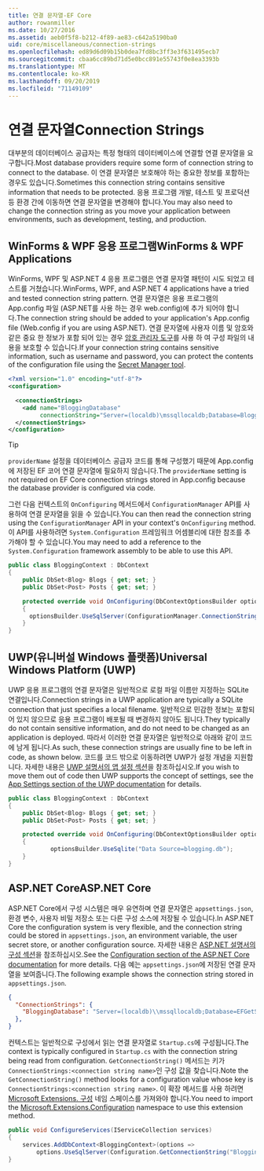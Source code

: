 ```yaml
---
title: 연결 문자열-EF Core
author: rowanmiller
ms.date: 10/27/2016
ms.assetid: aeb0f5f8-b212-4f89-ae83-c642a5190ba0
uid: core/miscellaneous/connection-strings
ms.openlocfilehash: ed89d6d09b15b0dea7fd8bc3ff3e3f631495ecb7
ms.sourcegitcommit: cbaa6cc89bd71d5e0bcc891e55743f0e8ea3393b
ms.translationtype: MT
ms.contentlocale: ko-KR
ms.lasthandoff: 09/20/2019
ms.locfileid: "71149109"
---
```

# <a name="connection-strings"></a><span data-ttu-id="1f80d-102">연결 문자열</span><span class="sxs-lookup"><span data-stu-id="1f80d-102">Connection Strings</span></span>

<span data-ttu-id="1f80d-103">대부분의 데이터베이스 공급자는 특정 형태의 데이터베이스에 연결할 연결 문자열을 요구합니다.</span><span class="sxs-lookup"><span data-stu-id="1f80d-103">Most database providers require some form of connection string to connect to the database.</span></span> <span data-ttu-id="1f80d-104">이 연결 문자열은 보호해야 하는 중요한 정보를 포함하는 경우도 있습니다.</span><span class="sxs-lookup"><span data-stu-id="1f80d-104">Sometimes this connection string contains sensitive information that needs to be protected.</span></span> <span data-ttu-id="1f80d-105">응용 프로그램 개발, 테스트 및 프로덕션 등 환경 간에 이동하면 연결 문자열을 변경해야 합니다.</span><span class="sxs-lookup"><span data-stu-id="1f80d-105">You may also need to change the connection string as you move your application between environments, such as development, testing, and production.</span></span>

## <a name="winforms--wpf-applications"></a><span data-ttu-id="1f80d-106">WinForms & WPF 응용 프로그램</span><span class="sxs-lookup"><span data-stu-id="1f80d-106">WinForms & WPF Applications</span></span>

<span data-ttu-id="1f80d-107">WinForms, WPF 및 ASP.NET 4 응용 프로그램은 연결 문자열 패턴이 시도 되었고 테스트를 거쳤습니다.</span><span class="sxs-lookup"><span data-stu-id="1f80d-107">WinForms, WPF, and ASP.NET 4 applications have a tried and tested connection string pattern.</span></span> <span data-ttu-id="1f80d-108">연결 문자열은 응용 프로그램의 App.config 파일 (ASP.NET를 사용 하는 경우 web.config)에 추가 되어야 합니다.</span><span class="sxs-lookup"><span data-stu-id="1f80d-108">The connection string should be added to your application's App.config file (Web.config if you are using ASP.NET).</span></span> <span data-ttu-id="1f80d-109">연결 문자열에 사용자 이름 및 암호와 같은 중요 한 정보가 포함 되어 있는 경우 [암호 관리자 도구](https://docs.microsoft.com/aspnet/core/security/app-secrets#secret-manager)를 사용 하 여 구성 파일의 내용을 보호할 수 있습니다.</span><span class="sxs-lookup"><span data-stu-id="1f80d-109">If your connection string contains sensitive information, such as username and password, you can protect the contents of the configuration file using the [Secret Manager tool](https://docs.microsoft.com/aspnet/core/security/app-secrets#secret-manager).</span></span>

``` xml
<?xml version="1.0" encoding="utf-8"?>
<configuration>

  <connectionStrings>
    <add name="BloggingDatabase"
         connectionString="Server=(localdb)\mssqllocaldb;Database=Blogging;Trusted_Connection=True;" />
  </connectionStrings>
</configuration>
```

> [!TIP]  
> <span data-ttu-id="1f80d-110">`providerName` 설정을 데이터베이스 공급자 코드를 통해 구성했기 때문에 App.config에 저장된 EF 코어 연결 문자열에 필요하지 않습니다.</span><span class="sxs-lookup"><span data-stu-id="1f80d-110">The `providerName` setting is not required on EF Core connection strings stored in App.config because the database provider is configured via code.</span></span>

<span data-ttu-id="1f80d-111">그런 다음 컨텍스트의 `OnConfiguring` 메서드에서 `ConfigurationManager` API를 사용하여 연결 문자열을 읽을 수 있습니다.</span><span class="sxs-lookup"><span data-stu-id="1f80d-111">You can then read the connection string using the `ConfigurationManager` API in your context's `OnConfiguring` method.</span></span> <span data-ttu-id="1f80d-112">이 API를 사용하려면 `System.Configuration` 프레임워크 어셈블리에 대한 참조를 추가해야 할 수 있습니다.</span><span class="sxs-lookup"><span data-stu-id="1f80d-112">You may need to add a reference to the `System.Configuration` framework assembly to be able to use this API.</span></span>

``` csharp
public class BloggingContext : DbContext
{
    public DbSet<Blog> Blogs { get; set; }
    public DbSet<Post> Posts { get; set; }

    protected override void OnConfiguring(DbContextOptionsBuilder optionsBuilder)
    {
      optionsBuilder.UseSqlServer(ConfigurationManager.ConnectionStrings["BloggingDatabase"].ConnectionString);
    }
}
```

## <a name="universal-windows-platform-uwp"></a><span data-ttu-id="1f80d-113">UWP(유니버설 Windows 플랫폼)</span><span class="sxs-lookup"><span data-stu-id="1f80d-113">Universal Windows Platform (UWP)</span></span>

<span data-ttu-id="1f80d-114">UWP 응용 프로그램의 연결 문자열은 일반적으로 로컬 파일 이름만 지정하는 SQLite 연결입니다.</span><span class="sxs-lookup"><span data-stu-id="1f80d-114">Connection strings in a UWP application are typically a SQLite connection that just specifies a local filename.</span></span> <span data-ttu-id="1f80d-115">일반적으로 민감한 정보는 포함되어 있지 않으므로 응용 프로그램이 배포될 때 변경하지 않아도 됩니다.</span><span class="sxs-lookup"><span data-stu-id="1f80d-115">They typically do not contain sensitive information, and do not need to be changed as an application is deployed.</span></span> <span data-ttu-id="1f80d-116">따라서 이러한 연결 문자열은 일반적으로 아래와 같이 코드에 남게 됩니다.</span><span class="sxs-lookup"><span data-stu-id="1f80d-116">As such, these connection strings are usually fine to be left in code, as shown below.</span></span> <span data-ttu-id="1f80d-117">코드를 코드 밖으로 이동하려면 UWP가 설정 개념을 지원합니다. 자세한 내용은 [UWP 설명서의 앱 설정 섹션](https://docs.microsoft.com/windows/uwp/app-settings/store-and-retrieve-app-data)을 참조하십시오.</span><span class="sxs-lookup"><span data-stu-id="1f80d-117">If you wish to move them out of code then UWP supports the concept of settings, see the [App Settings section of the UWP documentation](https://docs.microsoft.com/windows/uwp/app-settings/store-and-retrieve-app-data) for details.</span></span>

``` csharp
public class BloggingContext : DbContext
{
    public DbSet<Blog> Blogs { get; set; }
    public DbSet<Post> Posts { get; set; }

    protected override void OnConfiguring(DbContextOptionsBuilder optionsBuilder)
    {
            optionsBuilder.UseSqlite("Data Source=blogging.db");
    }
}
```

## <a name="aspnet-core"></a><span data-ttu-id="1f80d-118">ASP.NET Core</span><span class="sxs-lookup"><span data-stu-id="1f80d-118">ASP.NET Core</span></span>

<span data-ttu-id="1f80d-119">ASP.NET Core에서 구성 시스템은 매우 유연하며 연결 문자열은 `appsettings.json`, 환경 변수, 사용자 비밀 저장소 또는 다른 구성 소스에 저장될 수 있습니다.</span><span class="sxs-lookup"><span data-stu-id="1f80d-119">In ASP.NET Core the configuration system is very flexible, and the connection string could be stored in `appsettings.json`, an environment variable, the user secret store, or another configuration source.</span></span> <span data-ttu-id="1f80d-120">자세한 내용은 [ASP.NET 설명서의 구성 섹션](https://docs.asp.net/en/latest/fundamentals/configuration.html)을 참조하십시오.</span><span class="sxs-lookup"><span data-stu-id="1f80d-120">See the [Configuration section of the ASP.NET Core documentation](https://docs.asp.net/en/latest/fundamentals/configuration.html) for more details.</span></span> <span data-ttu-id="1f80d-121">다음 예는 `appsettings.json`에 저장된 연결 문자열을 보여줍니다.</span><span class="sxs-lookup"><span data-stu-id="1f80d-121">The following example shows the connection string stored in `appsettings.json`.</span></span>

``` json
{
  "ConnectionStrings": {
    "BloggingDatabase": "Server=(localdb)\\mssqllocaldb;Database=EFGetStarted.ConsoleApp.NewDb;Trusted_Connection=True;"
  },
}
```

<span data-ttu-id="1f80d-122">컨텍스트는 일반적으로 구성에서 읽는 연결 문자열로 `Startup.cs`에 구성됩니다.</span><span class="sxs-lookup"><span data-stu-id="1f80d-122">The context is typically configured in `Startup.cs` with the connection string being read from configuration.</span></span> <span data-ttu-id="1f80d-123">`GetConnectionString()` 메서드는 키가 `ConnectionStrings:<connection string name>`인 구성 값을 찾습니다.</span><span class="sxs-lookup"><span data-stu-id="1f80d-123">Note the `GetConnectionString()` method looks for a configuration value whose key is `ConnectionStrings:<connection string name>`.</span></span> <span data-ttu-id="1f80d-124">이 확장 메서드를 사용 하려면 [Microsoft Extensions. 구성](https://docs.microsoft.com/dotnet/api/microsoft.extensions.configuration) 네임 스페이스를 가져와야 합니다.</span><span class="sxs-lookup"><span data-stu-id="1f80d-124">You need to import the [Microsoft.Extensions.Configuration](https://docs.microsoft.com/dotnet/api/microsoft.extensions.configuration) namespace to use this extension method.</span></span>

``` csharp
public void ConfigureServices(IServiceCollection services)
{
    services.AddDbContext<BloggingContext>(options =>
        options.UseSqlServer(Configuration.GetConnectionString("BloggingDatabase")));
}
```
